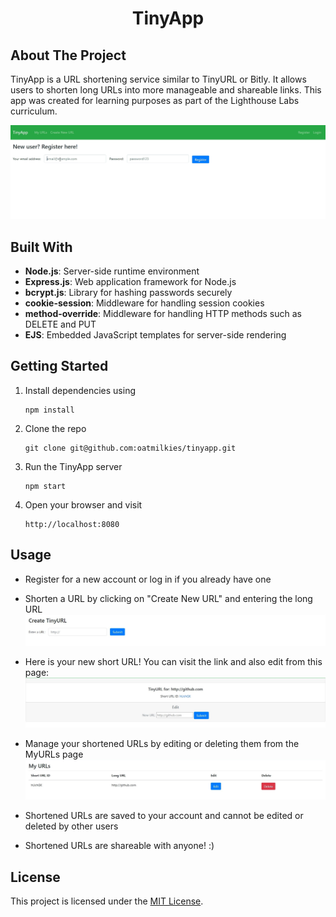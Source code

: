 <h1 align="center">TinyApp</h1>

## About The Project

TinyApp is a URL shortening service similar to TinyURL or Bitly. It allows users to shorten long URLs into more manageable and shareable links. This app was created for learning purposes as part of the Lighthouse Labs curriculum.

![tinyapp](https://github.com/oatmilkies/tinyapp/blob/main/docs/tinyapp.gif?raw=true)

## Built With

- **Node.js**: Server-side runtime environment
- **Express.js**: Web application framework for Node.js
- **bcrypt.js**: Library for hashing passwords securely
- **cookie-session**: Middleware for handling session cookies
- **method-override**: Middleware for handling HTTP methods such as DELETE and PUT
- **EJS**: Embedded JavaScript templates for server-side rendering

## Getting Started

1. Install dependencies using
   ```
   npm install
   ```
2. Clone the repo
   ```
   git clone git@github.com:oatmilkies/tinyapp.git
   ```
3. Run the TinyApp server
   ```
   npm start
   ```
4. Open your browser and visit
   ```
   http://localhost:8080
   ```

## Usage

- Register for a new account or log in if you already have one
- Shorten a URL by clicking on "Create New URL" and entering the long URL
   ![tinycreate](https://github.com/oatmilkies/tinyapp/blob/main/docs/tinycreate.jpg?raw=true)

- Here is your new short URL! You can visit the link and also edit from this page:
   ![tinyshorturl](https://github.com/oatmilkies/tinyapp/blob/main/docs/tinyshorturl.jpg?raw=true)

- Manage your shortened URLs by editing or deleting them from the MyURLs page   
   ![tinymyurls](https://github.com/oatmilkies/tinyapp/blob/main/docs/tinymyurls.jpg?raw=true)

- Shortened URLs are saved to your account and cannot be edited or deleted by other users
- Shortened URLs are shareable with anyone! :)

## License

This project is licensed under the [MIT License](https://github.com/git/git-scm.com/blob/main/MIT-LICENSE.txt).
